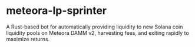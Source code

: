 # meteora-lp-sprinter
A Rust-based bot for automatically providing liquidity to new Solana coin liquidity pools on Meteora DAMM v2, harvesting fees, and exiting rapidly to maximize returns.
